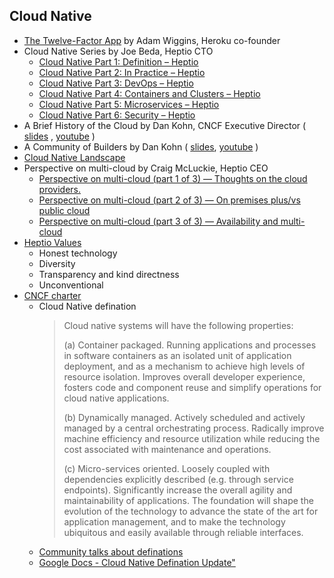 ## Cloud Native
- [The Twelve-Factor App](https://12factor.net/) by Adam Wiggins, Heroku co-founder
- Cloud Native Series by Joe Beda, Heptio CTO
    - [Cloud Native Part 1: Definition – Heptio](https://blog.heptio.com/cloud-native-part-1-definition-716ed30e9193)
    - [Cloud Native Part 2: In Practice – Heptio](https://blog.heptio.com/cloud-native-part-2-d5c29e699caf)
    - [Cloud Native Part 3: DevOps – Heptio](https://blog.heptio.com/cloud-native-part-3-6f9d888c5f07)
    - [Cloud Native Part 4: Containers and Clusters – Heptio](https://blog.heptio.com/cloud-native-part-4-79dc3875e03c)
    - [Cloud Native Part 5: Microservices – Heptio](https://blog.heptio.com/cloud-native-part-5-1c1106a4caf8)
    - [Cloud Native Part 6: Security – Heptio](https://blog.heptio.com/cloud-native-part-6-18e1587355db)
- A Brief History of the Cloud by Dan Kohn, CNCF Executive Director ( [slides](https://events.static.linuxfound.org/sites/events/files/slides/CNCF%20Keynote%20Preso.pdf) , [youtube](https://youtu.be/PKUiBuEfJ08) )
- A Community of Builders by Dan Kohn ( [slides](https://schd.ws/hosted_files/kccncna17/e7/Keynote%20-%20Dan%20Kohn%20-%20KCCNC%20NA%202017%20FINAL.pdf), [youtube](https://youtu.be/Z3aBWkNXnhw) )
- [Cloud Native Landscape](https://github.com/cncf/landscape)
- Perspective on multi-cloud by Craig McLuckie, Heptio CEO
    - [Perspective on multi-cloud (part 1 of 3) — Thoughts on the cloud providers.](https://blog.heptio.com/perspective-on-multi-cloud-part-1-of-3-6396caf522b5)
    - [Perspective on multi-cloud (part 2 of 3) — On premises plus/vs public cloud](https://blog.heptio.com/perspective-on-multi-cloud-part-2-of-3-on-premises-plus-vs-public-cloud-282818574643)
    - [Perspective on multi-cloud (part 3 of 3) — Availability and multi-cloud](https://blog.heptio.com/perspective-on-multi-cloud-part-3-of-3-availability-and-multi-cloud-5018762d2702)
- [Heptio Values](https://blog.heptio.com/our-values-8d897f016342)
    - Honest technology
    - Diversity
    - Transparency and kind directness
    - Unconventional
- [CNCF charter](https://www.cncf.io/about/charter/)
    - Cloud Native defination
        > Cloud native systems will have the following properties:
        >
        >  (a) Container packaged. Running applications and processes in software containers as an isolated unit of application deployment, and as a mechanism to achieve high levels of resource isolation. Improves overall developer experience, fosters code and component reuse and simplify operations for cloud native applications.
        >
        >  (b) Dynamically managed. Actively scheduled and actively managed by a central orchestrating process. Radically improve machine efficiency and resource utilization while reducing the cost associated with maintenance and operations.
        >
        >  (c) Micro-services oriented. Loosely coupled with dependencies explicitly described (e.g. through service endpoints). Significantly increase the overall agility and maintainability of applications. The foundation will shape the evolution of the technology to advance the state of the art for application management, and to make the technology ubiquitous and easily available through reliable interfaces.
    - [Community talks about definations](https://goo.gl/aYLdv2)
    - [Google Docs - Cloud Native Defination Update"](https://goo.gl/83EXxG)

